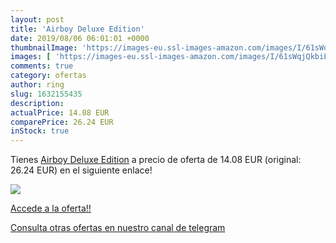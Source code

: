 ```yaml
---
layout: post
title: 'Airboy Deluxe Edition'
date: 2019/08/06 06:01:01 +0000
thumbnailImage: 'https://images-eu.ssl-images-amazon.com/images/I/61sWqjQkbiL._SL200_.jpg'
images: [ 'https://images-eu.ssl-images-amazon.com/images/I/61sWqjQkbiL._SL200_.jpg' ]
comments: true
category: ofertas
author: ring
slug: 1632155435
description:
actualPrice: 14.08 EUR
comparePrice: 26.24 EUR
inStock: true
---
```


Tienes [Airboy Deluxe Edition](https://www.amazon.com/dp/1632155435/?tag=redken08-20) a precio de oferta de 14.08 EUR (original: 26.24 EUR) en el siguiente enlace!

[![](https://images-eu.ssl-images-amazon.com/images/I/61sWqjQkbiL._SL200_.jpg)](https://www.amazon.com/dp/1632155435/?tag=redken08-20)

[Accede a la oferta!!](https://www.amazon.com/dp/1632155435/?tag=redken08-20)

[Consulta otras ofertas en nuestro canal de telegram](https://t.me/s/ofertas25)
